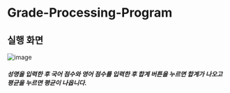# Grade-Processing-Program

## 실행 화면
![image](https://user-images.githubusercontent.com/106458316/213367408-485707ff-2b4b-43d2-a949-12db39b9e23b.png)
##### 성명을 입력한 후 국어 점수와 영어 점수를 입력한 후 합계 버튼을 누르면 합계가 나오고 평균을 누르면 평균이 나옵니다.
